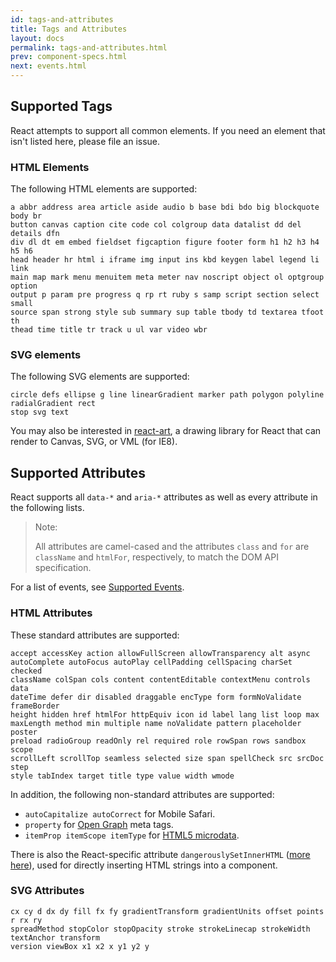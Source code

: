 ```yaml
---
id: tags-and-attributes
title: Tags and Attributes
layout: docs
permalink: tags-and-attributes.html
prev: component-specs.html
next: events.html
---
```


## Supported Tags

React attempts to support all common elements. If you need an element that isn't listed here, please file an issue.

### HTML Elements

The following HTML elements are supported:

```
a abbr address area article aside audio b base bdi bdo big blockquote body br
button canvas caption cite code col colgroup data datalist dd del details dfn
div dl dt em embed fieldset figcaption figure footer form h1 h2 h3 h4 h5 h6
head header hr html i iframe img input ins kbd keygen label legend li link
main map mark menu menuitem meta meter nav noscript object ol optgroup option
output p param pre progress q rp rt ruby s samp script section select small
source span strong style sub summary sup table tbody td textarea tfoot th
thead time title tr track u ul var video wbr
```

### SVG elements

The following SVG elements are supported:

```
circle defs ellipse g line linearGradient marker path polygon polyline radialGradient rect
stop svg text
```

You may also be interested in [react-art](https://github.com/facebook/react-art), a drawing library for React that can render to Canvas, SVG, or VML (for IE8).


## Supported Attributes

React supports all `data-*` and `aria-*` attributes as well as every attribute in the following lists.

> Note:
>
> All attributes are camel-cased and the attributes `class` and `for` are `className` and `htmlFor`, respectively, to match the DOM API specification.

For a list of events, see [Supported Events](/react/docs/events.html).

### HTML Attributes

These standard attributes are supported:

```
accept accessKey action allowFullScreen allowTransparency alt async
autoComplete autoFocus autoPlay cellPadding cellSpacing charSet checked
className colSpan cols content contentEditable contextMenu controls data
dateTime defer dir disabled draggable encType form formNoValidate frameBorder
height hidden href htmlFor httpEquiv icon id label lang list loop max
maxLength method min multiple name noValidate pattern placeholder poster
preload radioGroup readOnly rel required role rowSpan rows sandbox scope
scrollLeft scrollTop seamless selected size span spellCheck src srcDoc step
style tabIndex target title type value width wmode
```

In addition, the following non-standard attributes are supported:

- `autoCapitalize autoCorrect` for Mobile Safari.
- `property` for [Open Graph](http://ogp.me/) meta tags.
- `itemProp itemScope itemType` for [HTML5 microdata](http://schema.org/docs/gs.html).

There is also the React-specific attribute `dangerouslySetInnerHTML` ([more here](/react/docs/special-non-dom-attributes.html)), used for directly inserting HTML strings into a component.

### SVG Attributes

```
cx cy d dx dy fill fx fy gradientTransform gradientUnits offset points r rx ry
spreadMethod stopColor stopOpacity stroke strokeLinecap strokeWidth textAnchor transform
version viewBox x1 x2 x y1 y2 y
```
